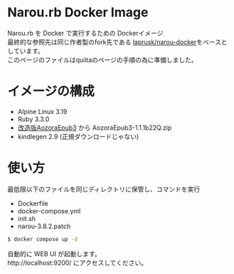 # Narou.rb Docker Image

Narou.rb を Docker で実行するための Dockerイメージ<br>
最終的な参照先は同じ作者製のfork先である [laprusk/narou-docker](https://github.com/laprusk/narou-docker)をベースとしています。 <br>
このページのファイルはquiitaのページの手順の為に準備しました。

# イメージの構成
- Alpine Linux 3.19
- Ruby 3.3.0
- [改造版AozoraEpub3](https://github.com/kyukyunyorituryo/AozoraEpub3) から AozoraEpub3-1.1.1b22Q.zip
- kindlegen 2.9 (正規ダウンロードじゃない)

# 使い方
最低限以下のファイルを同じディレクトリに保管し、コマンドを実行

- Dockerfile
- docker-compose.yml
- init.sh
- narou-3.8.2.patch

```sh
$ docker compose up -d
```

自動的に WEB UI が起動します。<br>
http://localhost:9200/ にアクセスしてください。